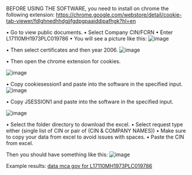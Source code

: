 BEFORE USING THE SOFTWARE, you need to install on chrome the following extension:
https://chrome.google.com/webstore/detail/cookie-tab-viewer/fdlghnedhhdgjjfgdpgpaaiddipafhgk?hl=en

•	Go to view public documents.
•	Select Company CIN/FCRN
•	Enter L17110MH1973PLC019786
•	You will see a picture like this:
![image](https://user-images.githubusercontent.com/7569989/229505484-b11b6d03-a418-429b-8a54-6919c73479e5.png)

 
•	Then select certificates and then year 2006.
![image](https://user-images.githubusercontent.com/7569989/229505504-35f6bc55-7ddd-4f0f-94aa-f06d777c3422.png)

 
•	Then open the chrome extension for cookies.

![image](https://user-images.githubusercontent.com/7569989/229505517-7e5b428f-af4b-4673-8524-ed4231cfeca4.png)


•	Copy cookiesession1 and paste into the software in the specified input.
![image](https://user-images.githubusercontent.com/7569989/229505538-d34b3f15-c4c4-4704-8dc9-da759faefff8.png)

 
•	Copy JSESSION1 and paste into the software in the specified input.

![image](https://user-images.githubusercontent.com/7569989/229505549-1b24b16e-0865-47fc-ba12-c082f007256d.png)

 
•	Select the folder directory to download the excel.
•	Select request type either (single list of CIN or pair of (CIN & COMPANY NAMES))
•	Make sure to copy your data from excel to avoid issues with spaces.
•	Paste the CIN from excel.

Then you should have something like this: 
![image](https://user-images.githubusercontent.com/7569989/229506128-fffb2649-39c4-49ea-bb54-260052efccfc.png)

Example results:
[data mca gov for L17110MH1973PLC019786](https://github.com/mota57/ToolExtractor/tree/main/download%20example)

 
